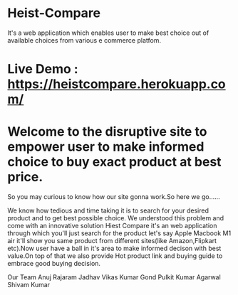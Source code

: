 # Heist-Compare
It's a web application which enables user to make best choice out of available choices from various e commerce platfom.
# Live Demo : https://heistcompare.herokuapp.com/
# Welcome to the disruptive site to empower user to make informed choice to buy exact product at best price.

So you may curious to know how our site gonna work.So here we go......

We know how tedious and time taking it is to search for your desired product and to get best possible choice. We understood this problem and come with an innovative solution Hiest Compare it's an web application through which you'll just search for the product let's say Apple Macbook M1 air it'll show you same product from different sites(like Amazon,Flipkart etc).Now user have a ball in it's area to make informed decison with best value.On top of that we also provide Hot product link and buying guide to embrace good buying decision.

Our Team
Anuj Rajaram Jadhav
Vikas Kumar Gond
Pulkit Kumar Agarwal
Shivam Kumar

